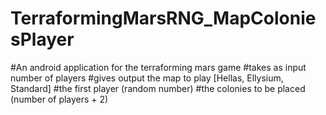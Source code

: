 # TerraformingMarsRNG_MapColoniesPlayer
#An android application for the terraforming mars game
#takes as input number of players
#gives output the map to play [Hellas, Ellysium, Standard]
#the first player (random number)
#the colonies to be placed (number of players + 2)
